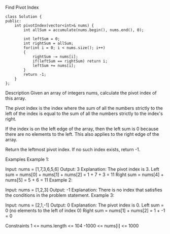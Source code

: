 Find Pivot Index
```
class Solution {
public:
    int pivotIndex(vector<int>& nums) {
        int allSum = accumulate(nums.begin(), nums.end(), 0);

        int leftSum = 0;
        int rightSum = allSum;
        for(int i = 0; i < nums.size(); i++)
        {
            rightSum -= nums[i];
            if(leftSum == rightSum) return i;
            leftSum += nums[i];
        }
        return -1;
    }
};
```

Description
Given an array of integers nums, calculate the pivot index of this array.

The pivot index is the index where the sum of all the numbers strictly to the left of the index is equal to the sum of all the numbers strictly to the index's right.

If the index is on the left edge of the array, then the left sum is 0 because there are no elements to the left. This also applies to the right edge of the array.

Return the leftmost pivot index. If no such index exists, return -1.

Examples
Example 1:

Input: nums = [1,7,3,6,5,6]
Output: 3
Explanation:
The pivot index is 3.
Left sum = nums[0] + nums[1] + nums[2] = 1 + 7 + 3 = 11
Right sum = nums[4] + nums[5] = 5 + 6 = 11
Example 2:

Input: nums = [1,2,3]
Output: -1
Explanation:
There is no index that satisfies the conditions in the problem statement.
Example 3:

Input: nums = [2,1,-1]
Output: 0
Explanation:
The pivot index is 0.
Left sum = 0 (no elements to the left of index 0)
Right sum = nums[1] + nums[2] = 1 + -1 = 0

Constraints
1 <= nums.length <= 104
-1000 <= nums[i] <= 1000
